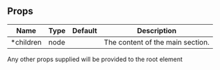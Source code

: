 
## Props
<table>
  <thead>
    <tr>
      <th>Name</th>
      <th>Type</th>
      <th>Default</th>
      <th>Description</th>
    </tr>
  </thead>
  <tbody>
    <tr>
      <td>*children</td>
      <td>node</td>
      <td></td>
      <td>The content of the main section.</td>
    </tr>
  </tbody>
</table>

Any other props supplied will be provided to the root element 
